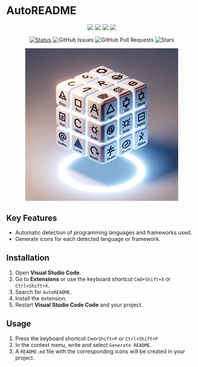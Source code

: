 # AutoREADME

<div align="center">
<img src="https://img.shields.io/badge/NODE.JS-black?style=for-the-badge&logo=nodedotjs&logoColor=339933"/>
<img src="https://img.shields.io/badge/TYPESCRIPT-black?style=for-the-badge&logo=TypeScript&logoColor=3178C6"/>
<img src="https://img.shields.io/badge/GITHUB-black?style=for-the-badge&logo=GitHub&logoColor=white"/>
<img src="https://img.shields.io/badge/VSC-black?style=for-the-badge&logo=Visual Studio Code&logoColor=007ACC"/>
</div>

<p></p>

<div align="center">

[![Status](https://img.shields.io/badge/status-active-success.svg)]()
![GitHub Issues](https://img.shields.io/github/issues/k6zma/autoreadme.svg)
![GitHub Pull Requests](https://img.shields.io/github/issues-pr/k6zma/autoreadme.svg)
![Stars](https://img.shields.io/github/stars/k6zma/autoreadme.svg)

</div>

<div align="center">
<img src="img/logo.png" width=80%>
</div>


## Key Features

- Automatic detection of programming languages ​​and frameworks used.
- Generate icons for each detected language or framework.

## Installation

1. Open **Visual Studio Code**.
2. Go to **Extensions** or use the keyboard shortcut `Cmd+Shift+X` or `Ctrl+Shift+X`.
3. Search for `AutoREADME`.
4. Install the extension.
5. Restart **Visual Studio Code Code** and your project.

## Usage

1. Press the keyboard shortcut `Cmd+Shift+P` or `Ctrl+Shift+P`
2. In the context menu, write and select `Generate README`.
3. A `README.md` file with the corresponding icons will be created in your project.

[def]: mg/logo.pn